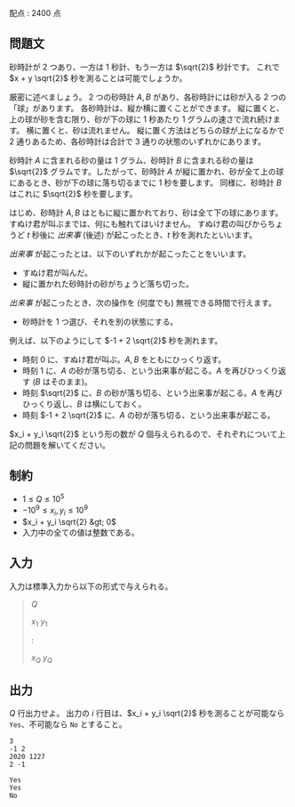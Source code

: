 配点 : $2400$ 点

## 問題文

砂時計が $2$ つあり、一方は $1$ 秒計、もう一方は $\sqrt{2}$ 秒計です。
これで $x + y \sqrt{2}$ 秒を測ることは可能でしょうか。

厳密に述べましょう。
$2$ つの砂時計 $A, B$ があり、各砂時計には砂が入る $2$ つの「球」があります。
各砂時計は、縦か横に置くことができます。
縦に置くと、上の球が砂を含む限り、砂が下の球に $1$ 秒あたり $1$ グラムの速さで流れ続けます。
横に置くと、砂は流れません。
縦に置く方法はどちらの球が上になるかで $2$ 通りあるため、各砂時計は合計で $3$ 通りの状態のいずれかにあります。

砂時計 $A$ に含まれる砂の量は $1$ グラム、砂時計 $B$ に含まれる砂の量は $\sqrt{2}$ グラムです。したがって、砂時計 $A$ が縦に置かれ、砂が全て上の球にあるとき、砂が下の球に落ち切るまでに $1$ 秒を要します。
同様に、砂時計 $B$ はこれに $\sqrt{2}$ 秒を要します。

はじめ、砂時計 $A, B$ はともに縦に置かれており、砂は全て下の球にあります。
すぬけ君が叫ぶまでは、何にも触れてはいけません。
すぬけ君の叫びからちょうど $t$ 秒後に *出来事* (後述) が起こったとき、$t$ 秒を測れたといいます。

*出来事* が起こったとは、以下のいずれかが起こったことをいいます。

- すぬけ君が叫んだ。
- 縦に置かれた砂時計の砂がちょうど落ち切った。

*出来事* が起こったとき、次の操作を (何度でも) 無視できる時間で行えます。

- 砂時計を $1$ つ選び、それを別の状態にする。

例えば、以下のようにして $-1 + 2 \sqrt{2}$ 秒を測れます。

- 時刻 $0$ に、すぬけ君が叫ぶ。$A, B$ をともにひっくり返す。
- 時刻 $1$ に、$A$ の砂が落ち切る、という出来事が起こる。$A$ を再びひっくり返す ($B$ はそのまま)。
- 時刻 $\sqrt{2}$ に、$B$ の砂が落ち切る、という出来事が起こる。$A$ を再びひっくり返し、$B$ は横にしておく。
- 時刻 $-1 + 2 \sqrt{2}$ に、$A$ の砂が落ち切る、という出来事が起こる。

$x_i + y_i \sqrt{2}$ という形の数が $Q$ 個与えられるので、それぞれについて上記の問題を解いてください。

## 制約

- $1 \leq Q \leq 10^5$
- $-10^9 \leq x_i, y_i \leq 10^9$
- $x_i + y_i \sqrt{2} &gt; 0$
- 入力中の全ての値は整数である。

## 入力

入力は標準入力から以下の形式で与えられる。

> $Q$
> 
> $x_1$ $y_1$
> 
> $:$
> 
> $x_Q$ $y_Q$

## 出力

$Q$ 行出力せよ。
出力の $i$ 行目は、$x_i + y_i \sqrt{2}$ 秒を測ることが可能なら `Yes`、不可能なら `No` とすること。

```input1
3
-1 2
2020 1227
2 -1
```

```output1
Yes
Yes
No
```